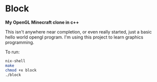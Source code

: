 # Block
**My OpenGL Minecraft clone in c++**

This isn't anywhere near completion, or even really started, just a basic hello world opengl program. I'm using this project to learn graphics programming.

To run:
```bash
nix-shell
make
chmod +x block
./block
```
